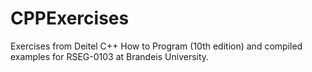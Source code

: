 # CPPExercises
Exercises from Deitel C++ How to Program (10th edition) and compiled examples for RSEG-0103 at Brandeis University.
